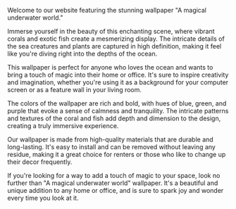 <!--
Write me content for website with wallpaper "A magical underwater world"
-->

<!--font:Montserrat-->

Welcome to our website featuring the stunning wallpaper "A magical underwater world."

Immerse yourself in the beauty of this enchanting scene, where vibrant corals and exotic fish create a mesmerizing display. The intricate details of the sea creatures and plants are captured in high definition, making it feel like you're diving right into the depths of the ocean.

This wallpaper is perfect for anyone who loves the ocean and wants to bring a touch of magic into their home or office. It's sure to inspire creativity and imagination, whether you're using it as a background for your computer screen or as a feature wall in your living room.

The colors of the wallpaper are rich and bold, with hues of blue, green, and purple that evoke a sense of calmness and tranquility. The intricate patterns and textures of the coral and fish add depth and dimension to the design, creating a truly immersive experience.

Our wallpaper is made from high-quality materials that are durable and long-lasting. It's easy to install and can be removed without leaving any residue, making it a great choice for renters or those who like to change up their decor frequently.

If you're looking for a way to add a touch of magic to your space, look no further than "A magical underwater world" wallpaper. It's a beautiful and unique addition to any home or office, and is sure to spark joy and wonder every time you look at it.
